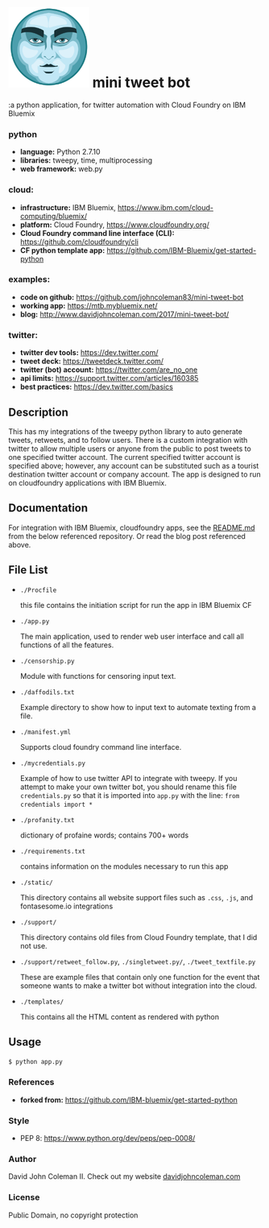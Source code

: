 # <img src="https://github.com/johncoleman83/mini-tweet-bot/blob/master/static/images/anonymousface.png" width="160" height="160" /> mini tweet bot

:a python application, for twitter automation with Cloud Foundry on IBM Bluemix

### python

  * __language:__ Python 2.7.10
  * __libraries:__ tweepy, time, multiprocessing
  * __web framework:__ web.py

### cloud:

  * __infrastructure:__ IBM Bluemix, https://www.ibm.com/cloud-computing/bluemix/
  * __platform:__ Cloud Foundry, https://www.cloudfoundry.org/
  * __Cloud Foundry command line interface (CLI):__ https://github.com/cloudfoundry/cli
  * __CF python template app:__ https://github.com/IBM-Bluemix/get-started-python

### examples:

  * __code on github:__ https://github.com/johncoleman83/mini-tweet-bot
  * __working app:__ https://mtb.mybluemix.net/
  * __blog:__ http://www.davidjohncoleman.com/2017/mini-tweet-bot/

### twitter:

  * __twitter dev tools:__ https://dev.twitter.com/
  * __tweet deck:__ https://tweetdeck.twitter.com/
  * __twitter (bot) account:__ https://twitter.com/are_no_one
  * __api limits:__ https://support.twitter.com/articles/160385
  * __best practices:__ https://dev.twitter.com/basics

## Description

This has my integrations of the tweepy python library to auto generate tweets,
retweets, and to follow users.  There is a custom integration with twitter to
allow multiple users or anyone from the public to post tweets to one specified
twitter account.  The current specified twitter account is specified above;
however, any account can be substituted such as a tourist destination twitter
account or company account.  The app is designed to run on cloudfoundry
applications with IBM Bluemix.

## Documentation

For integration with IBM Bluemix, cloudfoundry apps, see the 
[README.md](https://github.com/IBM-bluemix/get-started-python) 
from the below referenced repository.  Or read the blog post referenced above.

## File List

* `./Procfile`

  this file contains the initiation script for run the app in IBM Bluemix CF

* `./app.py`

  The main application, used to render web user interface and call all functions
  of all the features.

* `./censorship.py`

  Module with functions for censoring input text.

* `./daffodils.txt`

  Example directory to show how to input text to automate texting from a file.

* `./manifest.yml`

  Supports cloud foundry command line interface.

* `./mycredentials.py`

  Example of how to use twitter API to integrate with tweepy.  If you attempt
  to make your own twitter bot, you should rename this file `credentials.py` so
  that it is imported into `app.py` with the line: `from credentials import *`

* `./profanity.txt`

  dictionary of profaine words; contains 700+ words

* `./requirements.txt`

  contains information on the modules necessary to run this app

* `./static/`

  This directory contains all  website support files such as `.css`, `.js`, and
  fontasesome.io integrations

* `./support/`

  This directory contains old files from Cloud Foundry template, that I did not
  use.

* `./support/retweet_follow.py`, `./singletweet.py/`, `./tweet_textfile.py`

  These are example files that contain only one function for the event that
  someone wants to make a twitter bot without integration into the cloud.

* `./templates/`

  This contains all the HTML content as rendered with python

## Usage

`$ python app.py`

### References

* **forked from:** https://github.com/IBM-bluemix/get-started-python

### Style

* PEP 8: https://www.python.org/dev/peps/pep-0008/

### Author

David John Coleman II.	Check out my website [davidjohncoleman.com](http://www.davidjohncoleman.com/)

### License

Public Domain, no copyright protection
